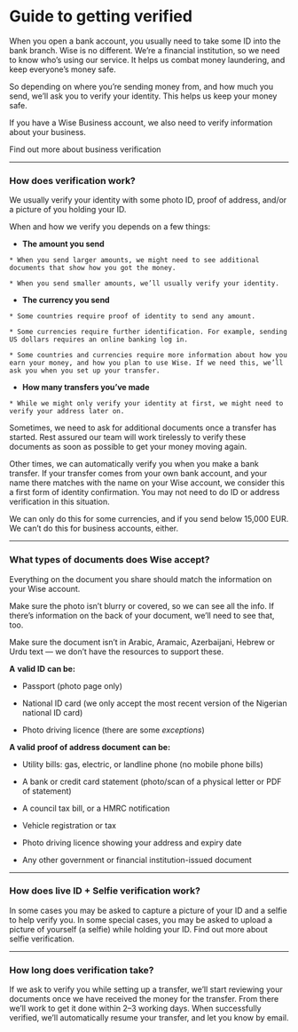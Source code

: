 # Guide to getting verified

When you open a bank account, you usually need to take some ID into the bank branch. Wise is no different. We’re a financial institution, so we need to know who’s using our service. It helps us combat money laundering, and keep everyone’s money safe. 

So depending on where you’re sending money from, and how much you send, we’ll ask you to verify your identity. This helps us keep your money safe.

If you have a Wise Business account, we also need to verify information about your business.

Find out more about business verification

* * *

### How does verification work?

We usually verify your identity with some photo ID, proof of address, and/or a picture of you holding your ID.

When and how we verify you depends on a few things:

  *  **The amount you send**

    * When you send larger amounts, we might need to see additional documents that show how you got the money.

    * When you send smaller amounts, we’ll usually verify your identity.

  *  **The currency you send**

    * Some countries require proof of identity to send any amount.

    * Some currencies require further identification. For example, sending US dollars requires an online banking log in.

    * Some countries and currencies require more information about how you earn your money, and how you plan to use Wise. If we need this, we’ll ask you when you set up your transfer.

  *  **How many transfers you’ve made**

    * While we might only verify your identity at first, we might need to verify your address later on.




Sometimes, we need to ask for additional documents once a transfer has started. Rest assured our team will work tirelessly to verify these documents as soon as possible to get your money moving again.

Other times, we can automatically verify you when you make a bank transfer. If your transfer comes from your own bank account, and your name there matches with the name on your Wise account, we consider this a first form of identity confirmation. You may not need to do ID or address verification in this situation. 

We can only do this for some currencies, and if you send below 15,000 EUR. We can’t do this for business accounts, either. 

* * *

### What types of documents does Wise accept?

Everything on the document you share should match the information on your Wise account. 

Make sure the photo isn’t blurry or covered, so we can see all the info. If there’s information on the back of your document, we’ll need to see that, too. 

Make sure the document isn’t in Arabic, Aramaic, Azerbaijani, Hebrew or Urdu text — we don’t have the resources to support these. 

**A** **valid ID** **can be:**

  * Passport (photo page only)

  * National ID card (we only accept the most recent version of the Nigerian national ID card)

  * Photo driving licence (there are some _exceptions_)




 **A valid** **proof of address document** **can be:**

  * Utility bills: gas, electric, or landline phone (no mobile phone bills)

  * A bank or credit card statement (photo/scan of a physical letter or PDF of statement)

  * A council tax bill, or a HMRC notification

  * Vehicle registration or tax

  * Photo driving licence showing your address and expiry date

  * Any other government or financial institution-issued document




* * *

### How does live ID + Selfie verification work?

In some cases you may be asked to capture a picture of your ID and a selfie to help verify you. In some special cases, you may be asked to upload a picture of yourself (a selfie) while holding your ID. Find out more about selfie verification.

* * *

### How long does verification take?

If we ask to verify you while setting up a transfer, we’ll start reviewing your documents once we have received the money for the transfer. From there we’ll work to get it done within 2–3 working days. When successfully verified, we’ll automatically resume your transfer, and let you know by email.